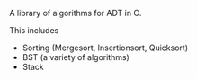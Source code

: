 A library of algorithms for ADT in C.

This includes
- Sorting (Mergesort, Insertionsort, Quicksort)
- BST (a variety of algorithms)
- Stack
